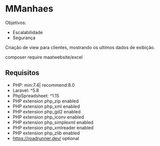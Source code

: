 # MManhaes
Objetivos:
* Escalabilidade
* Segurança 

Criação de view para clientes, mostrando os ultimos dados de exibição.



composer require maatwebsite/excel

## Requisitos

* PHP: min:7.4| recommend:8.0
* Laravel: ^5.8
* PhpSpreadsheet: ^1.15
* PHP extension php_zip enabled
* PHP extension php_xml enabled
* PHP extension php_gd2 enabled
* PHP extension php_iconv enabled
* PHP extension php_simplexml enabled
* PHP extension php_xmlreader enabled
* PHP extension php_zlib enabled
* https://roadrunner.dev/ optional

